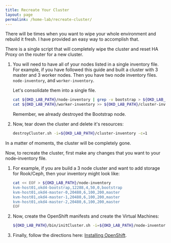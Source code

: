 ```yaml
---
title: Recreate Your Cluster
layout: page
permalink: /home-lab/recreate-cluster/
---
```


There will be times when you want to wipe your whole environment and rebuild it fresh.  I have provided an easy way to accomplish that.

There is a single script that will completely wipe the cluster and reset HA Proxy on the router for a new cluster.

1. You will need to have all of your nodes listed in a single inventory file.  For example, if you have followed this guide and built a cluster with 3 master and 3 worker nodes.  Then you have two node inventory files.  `node-inventory`, and `worker-inventory`.

   Let's consolidate them into a single file.

   ```bash
   cat ${OKD_LAB_PATH}/node-inventory | grep -v bootstrap > ${OKD_LAB_PATH}/cluster-inventory
   cat ${OKD_LAB_PATH}/worker-inventory >> ${OKD_LAB_PATH}/cluster-inventory
   ```

   Remember, we already destroyed the Bootstrap node.

1. Now, tear down the cluster and delete it's resources:

   ```bash
   destroyCluster.sh -i=${OKD_LAB_PATH}/cluster-inventory -c=1 
   ```

In a matter of moments, the cluster will be completely gone.

Now, to recreate the cluster, first make any changes that you want to your node-inventory file.

1. For example, if you are build a 3 node cluster and want to add storage for Rook/Ceph, then your inventory might look like:

   ```bash
   cat << EOF > ${OKD_LAB_PATH}/node-inventory
   kvm-host01,okd4-bootstrap,12288,4,50,0,bootstrap
   kvm-host01,okd4-master-0,20480,6,100,200,master
   kvm-host01,okd4-master-1,20480,6,100,200,master
   kvm-host01,okd4-master-2,20480,6,100,200,master
   EOF
   ```

1. Now, create the OpenShift manifests and create the Virtual Machines:

   ```bash
   ${OKD_LAB_PATH}/bin/initCluster.sh -i=${OKD_LAB_PATH}/node-inventory -c=1
   ```

1. Finally, follow the directions here: [Installing OpenShift](/home-lab/install-okd/).
